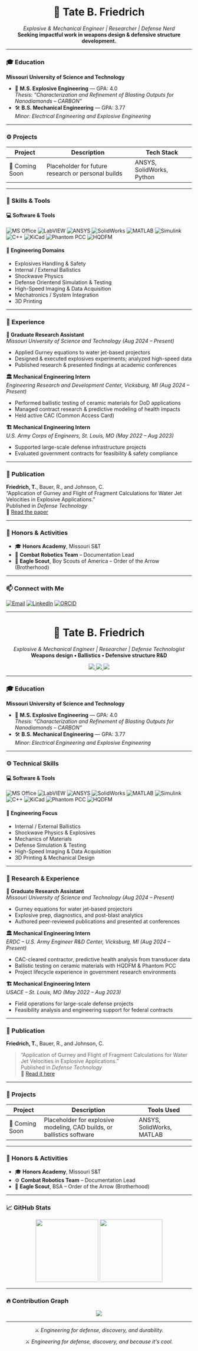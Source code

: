 <!-- GitHub README.md for Tate B. Friedrich -->

<h1 align="center">🧨 Tate B. Friedrich</h1>
<p align="center">
  <em>Explosive & Mechanical Engineer | Researcher | Defense Nerd</em><br>
  <strong>Seeking impactful work in weapons design & defensive structure development.</strong>
</p>

---

### 🎓 Education

**Missouri University of Science and Technology**  
- 🧪 **M.S. Explosive Engineering** — GPA: 4.0  
  _Thesis: “Characterization and Refinement of Blasting Outputs for Nanodiamonds – CARBON”_  
- 🛠️ **B.S. Mechanical Engineering** — GPA: 3.77  
  _Minor: Electrical Engineering and Explosive Engineering_  

---

### ⚙️ Projects

<!-- Future project cards -->
| Project | Description | Tech Stack |
|--------|-------------|------------|
| 🔧 Coming Soon | Placeholder for future research or personal builds | ANSYS, SolidWorks, Python |

---

### 🧠 Skills & Tools

#### 💻 Software & Tools
![MS Office](https://img.shields.io/badge/MS_Office-0078D4?style=flat&logo=microsoft-office&logoColor=white)
![LabVIEW](https://img.shields.io/badge/LabVIEW-FFB000?style=flat&logo=ni&logoColor=white)
![ANSYS](https://img.shields.io/badge/ANSYS-FFC107?style=flat&logo=ansys&logoColor=black)
![SolidWorks](https://img.shields.io/badge/SolidWorks-E2231A?style=flat&logo=solidworks&logoColor=white)
![MATLAB](https://img.shields.io/badge/MATLAB-0076A8?style=flat&logo=mathworks&logoColor=white)
![Simulink](https://img.shields.io/badge/Simulink-FF6F00?style=flat&logo=mathworks&logoColor=white)
![C++](https://img.shields.io/badge/C++-00599C?style=flat&logo=c%2B%2B&logoColor=white)
![KiCad](https://img.shields.io/badge/KiCad-314CB7?style=flat&logo=kicad&logoColor=white)
![Phantom PCC](https://img.shields.io/badge/Phantom_PCC-Gray?style=flat&logo=camera&logoColor=white)
![HQDFM](https://img.shields.io/badge/HQDFM-Black?style=flat&logo=code&logoColor=white)

#### 🎯 Engineering Domains
- Explosives Handling & Safety
- Internal / External Ballistics
- Shockwave Physics
- Defense Orientend Simulation & Testing
- High-Speed Imaging & Data Acquisition  
- Mechatronics / System Integration
- 3D Printing

---

### 🧪 Experience

**🔬 Graduate Research Assistant**  
_Missouri University of Science and Technology (Aug 2024 – Present)_  
- Applied Gurney equations to water jet-based projectors  
- Designed & executed explosives experiments; analyzed high-speed data  
- Published research & presented findings at academic conferences  

**🏛️ Mechanical Engineering Intern**  
_Engineering Research and Development Center, Vicksburg, MI (Aug 2024 – Present)_  
- Performed ballistic testing of ceramic materials for DoD applications  
- Managed contract research & predictive modeling of health impacts  
- Held active CAC (Common Access Card)  

**🏗️ Mechanical Engineering Intern**  
_U.S. Army Corps of Engineers, St. Louis, MO (May 2022 – Aug 2023)_  
- Supported large-scale defense infrastructure projects  
- Evaluated government contracts for feasibility & safety compliance  

---

### 📄 Publication

**Friedrich, T.**, Bauer, R., and Johnson, C.  
“Application of Gurney and Flight of Fragment Calculations for Water Jet Velocities in Explosive Applications.”  
Published in _Defense Technology_  
📎 [Read the paper](https://doi.org/10.1016/j.dt.2025.03.010)

---

### 🏅 Honors & Activities

- 🎓 **Honors Academy**, Missouri S&T  
- 🤖 **Combat Robotics Team** – Documentation Lead  
- 🦅 **Eagle Scout**, Boy Scouts of America – Order of the Arrow (Brotherhood)

---

### 📫 Connect with Me

[![Email](https://img.shields.io/badge/Email-tateb.friedrich%40gmail.com-blue?style=flat&logo=gmail)](mailto:tateb.friedrich@gmail.com)
[![LinkedIn](https://img.shields.io/badge/LinkedIn-Tate%20Friedrich-blue?style=flat&logo=linkedin)](https://www.linkedin.com/in/tate-friedrich-835b1321b)
[![ORCID](https://img.shields.io/badge/ORCID-0009--0003--1121--5728-green?style=flat&logo=orcid)](https://orcid.org/0009-0003-1121-5728)

---

<!-- GitHub README.md for Tate B. Friedrich -->

<h1 align="center">🧨 Tate B. Friedrich</h1>
<p align="center">
  <em>Explosive & Mechanical Engineer | Researcher | Defense Technologist</em><br>
  <strong>Weapons design • Ballistics • Defensive structure R&D</strong>
</p>

<p align="center">
  <a href="mailto:tatefriedrich@gmail.com">
    <img src="https://img.shields.io/badge/Email-tatefriedrich%40gmail.com-blue?style=flat&logo=gmail" />
  </a>
  <a href="https://www.linkedin.com/in/your-link">
    <img src="https://img.shields.io/badge/LinkedIn-Profile-blue?style=flat&logo=linkedin" />
  </a>
  <a href="https://orcid.org/0000-0000-0000-0000">
    <img src="https://img.shields.io/badge/ORCID-0000--0000--0000--0000-green?style=flat&logo=orcid" />
  </a>
</p>

---

### 🎓 Education

**Missouri University of Science and Technology**  
- 🧪 **M.S. Explosive Engineering** — GPA: 4.0  
  _Thesis: “Characterization and Refinement of Blasting Outputs for Nanodiamonds – CARBON”_  
- 🛠️ **B.S. Mechanical Engineering** — GPA: 3.77  
  _Minor: Electrical Engineering and Explosive Engineering_  

---

### ⚙️ Technical Skills

#### 💻 Software & Tools
![MS Office](https://img.shields.io/badge/MS_Office-0078D4?style=flat&logo=microsoft-office&logoColor=white)
![LabVIEW](https://img.shields.io/badge/LabVIEW-FFB000?style=flat&logo=ni&logoColor=white)
![ANSYS](https://img.shields.io/badge/ANSYS-FFC107?style=flat&logo=ansys&logoColor=black)
![SolidWorks](https://img.shields.io/badge/SolidWorks-E2231A?style=flat&logo=solidworks&logoColor=white)
![MATLAB](https://img.shields.io/badge/MATLAB-0076A8?style=flat&logo=mathworks&logoColor=white)
![Simulink](https://img.shields.io/badge/Simulink-FF6F00?style=flat&logo=mathworks&logoColor=white)
![C++](https://img.shields.io/badge/C++-00599C?style=flat&logo=c%2B%2B&logoColor=white)
![KiCad](https://img.shields.io/badge/KiCad-314CB7?style=flat&logo=kicad&logoColor=white)
![Phantom PCC](https://img.shields.io/badge/Phantom_PCC-Gray?style=flat&logo=camera&logoColor=white)
![HQDFM](https://img.shields.io/badge/HQDFM-Black?style=flat&logo=code&logoColor=white)

#### 🎯 Engineering Focus
- Internal / External Ballistics  
- Shockwave Physics & Explosives  
- Mechanics of Materials  
- Defense Simulation & Testing  
- High-Speed Imaging & Data Acquisition  
- 3D Printing & Mechanical Design  

---

### 🧪 Research & Experience

**🔬 Graduate Research Assistant**  
_Missouri University of Science and Technology (Aug 2024 – Present)_  
- Gurney equations for water jet-based projectors  
- Explosive prep, diagnostics, and post-blast analytics  
- Authored peer-reviewed publications and presented at conferences  

**🏛️ Mechanical Engineering Intern**  
_ERDC – U.S. Army Engineer R&D Center, Vicksburg, MI (Aug 2024 – Present)_  
- CAC-cleared contractor, predictive health analysis from transducer data  
- Ballistic testing on ceramic materials with HQDFM & Phantom PCC  
- Project lifecycle experience in government research environments  

**🏗️ Mechanical Engineering Intern**  
_USACE – St. Louis, MO (May 2022 – Aug 2023)_  
- Field operations for large-scale defense projects  
- Feasibility analysis and engineering support for federal contracts  

---

### 📄 Publication

**Friedrich, T.**, Bauer, R., and Johnson, C.  
> “Application of Gurney and Flight of Fragment Calculations for Water Jet Velocities in Explosive Applications.”  
Published in _Defense Technology_  
📎 [Read it here](https://doi.org/10.1016/j.dt.2025.03.010)

---

### 🚀 Projects

| Project | Description | Tools Used |
|--------|-------------|------------|
| 🔧 Coming Soon | Placeholder for explosive modeling, CAD builds, or ballistics software | ANSYS, SolidWorks, MATLAB |

---

### 🏅 Honors & Activities

- 🎓 **Honors Academy**, Missouri S&T  
- ⚙️ **Combat Robotics Team** – Documentation Lead  
- 🦅 **Eagle Scout**, BSA – Order of the Arrow (Brotherhood)

---

### 📈 GitHub Stats

<p align="center">
  <img src="https://github-readme-stats.vercel.app/api?username=your-github-username&show_icons=true&theme=tokyonight" height="170" />
  <img src="https://github-readme-stats.vercel.app/api/top-langs/?username=your-github-username&layout=compact&theme=tokyonight" height="170" />
</p>

---

### 🔥 Contribution Graph

<p align="center">
  <img src="https://github-readme-activity-graph.vercel.app/graph?username=your-github-username&theme=react-dark&area=true&hide_border=true" />
</p>

---

<p align="center">
  ⚔️ <em>Engineering for defense, discovery, and durability.</em>  
</p>


<p align="center">
  ⚔️ <em>Engineering for defense, discovery, and because it's cool.</em>  
</p>
